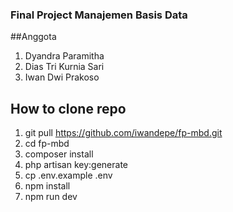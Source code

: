 ### Final Project Manajemen Basis Data

##Anggota
1. Dyandra Paramitha
2. Dias Tri Kurnia Sari
3. Iwan Dwi Prakoso

## How to clone repo
1. git pull https://github.com/iwandepe/fp-mbd.git
2. cd fp-mbd
3. composer install
4. php artisan key:generate
5. cp .env.example .env
6. npm install
7. npm run dev
